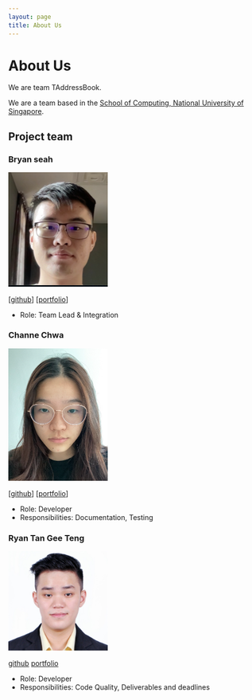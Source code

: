 ```yaml
---
layout: page
title: About Us
---
```

# About Us
We are team TAddressBook.

We are a team based in the [School of Computing, National University of Singapore](http://www.comp.nus.edu.sg).

## Project team

### Bryan seah

<img src="images/bryans17.png" width="200px">

[[github](https://github.com/bryans17)]
[[portfolio](team/bryans17.md)]

* Role: Team Lead & Integration

### Channe Chwa

<img src="images/channne.png" width="200px">

[[github](http://github.com/channne)]
[[portfolio](team/channne.md)]

* Role: Developer
* Responsibilities: Documentation, Testing

### Ryan Tan Gee Teng

<img src="images/geetengtan.png" width="200px">

[github](http://github.com/geetengtan)
[portfolio](team/geetengtan.md)

* Role: Developer
* Responsibilities: Code Quality, Deliverables and deadlines
